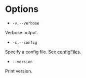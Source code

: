 # Options

- `-v,--verbose`
 
 Verbose output.

- `-c,--config`

 Specify a config file. See [configFiles](</BFC/configFiles>).

- `--version`

 Print version.